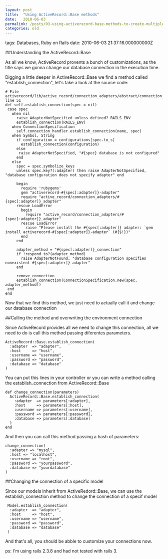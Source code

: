 ```yaml
---
layout: post
title:  "Using ActiveRecord::Base methods"
date:   2010-06-03
permalink: /posts/03-using-activerecord-base-methods-to-create-multiple-database-connections-in-ruby-on-rails
categories: old
---
```


tags: Databases, Ruby on Rails date: 2010-06-03 21:37:16.000000000Z

##Understanding the ActiveRecord::Base

As all we know, ActiveRecord provents a bunch of customizations, as the title says we gonna change our database connection
in the execution time.

Digging a little deeper in ActiveRecord::Base we find a method called "establish_connection", let's take a look at the source code:

    # File activerecord/lib/active_record/connection_adapters/abstract/connection_specification.rb, line 51
    def self.establish_connection(spec = nil)
     case spec
       when nil
         raise AdapterNotSpecified unless defined? RAILS_ENV
         establish_connection(RAILS_ENV)
       when ConnectionSpecification
         self.connection_handler.establish_connection(name, spec)
       when Symbol, String
         if configuration = configurations[spec.to_s]
           establish_connection(configuration)
         else
          raise AdapterNotSpecified, "#{spec} database is not configured"
         end
       else
         spec = spec.symbolize_keys
         unless spec.key?(:adapter) then raise AdapterNotSpecified, "database configuration does not specify adapter" end

         begin
           require 'rubygems'
           gem "activerecord-#{spec[:adapter]}-adapter"
           require "active_record/connection_adapters/#{spec[:adapter]}_adapter"
         rescue LoadError
           begin
             require "active_record/connection_adapters/#{spec[:adapter]}_adapter"
           rescue LoadError
             raise "Please install the #{spec[:adapter]} adapter: `gem install activerecord-#{spec[:adapter]}-adapter` (#{$!})"
           end
         end

         adapter_method = "#{spec[:adapter]}_connection"
         if !respond_to?(adapter_method)
           raise AdapterNotFound, "database configuration specifies nonexistent #{spec[:adapter]} adapter"
         end

         remove_connection
         establish_connection(ConnectionSpecification.new(spec, adapter_method))
     end
    end

Now that we find this method, we just need to actually call it and change our database connection

##Calling the method and overwriting the environment connection

Since ActiveRecord provides all we need to change this connection, all we need to do is call this method passing diferentes parameters.

    ActiveRecord::Base.establish_connection(
      :adapter  => "adapter",
      :host     => "host",
      :username => "username",
      :password => "password",
      :database => "database"
    )

You can put this lines in your controller or you can write a method calling the establish_connection from ActiveRecord::Base

    def change_connection(parameters)
      ActiveRecord::Base.establish_connection(
        :adapter  => parameters[:adapter],
        :host     => parameters[:host],
        :username => parameters[:username],
        :password => parameters[:password],
        :database => parameters[:database]
      )
    end

And then you can call this method passing a hash of parameters:

    change_connection(
      :adapter => "mysql",
      :host => "localhost",
      :username => "root",
      :password => "yourpassword",
      :database => "yourdatabase"
    )

##Changing the connection of a specific model

Since our models inherit from ActiveRedord::Base, we can use the establish_connection method to change the connection of a specif model

     Model.establish_connection(
      :adapter  => "adapter",
      :host     => "host",
      :username => "username",
      :password => "password",
      :database => "database"
     )

And that's all, you should be abble to customize your connections now.

ps: I'm using rails 2.3.8 and had not tested with rails 3.
